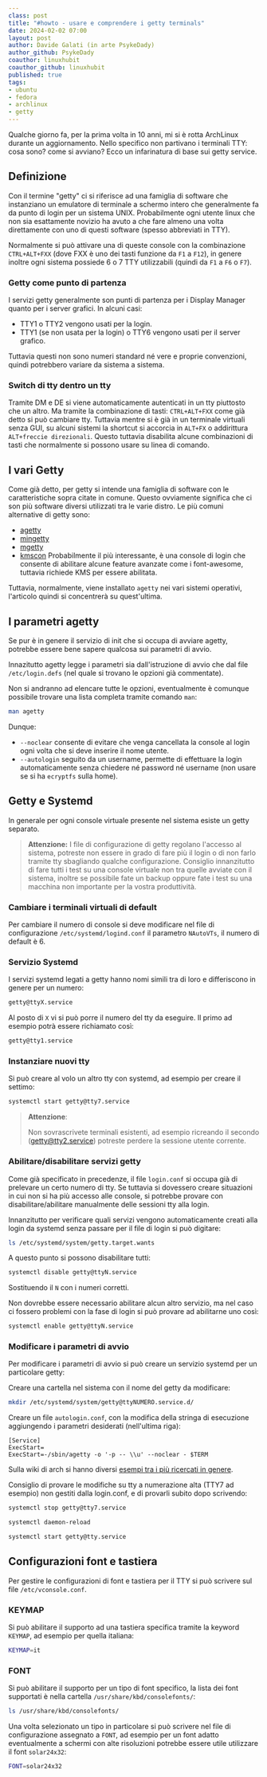 ```yaml
---
class: post
title: "#howto - usare e comprendere i getty terminals"
date: 2024-02-02 07:00
layout: post
author: Davide Galati (in arte PsykeDady)
author_github: PsykeDady
coauthor: linuxhubit
coauthor_github: linuxhubit
published: true
tags:
- ubuntu
- fedora
- archlinux
- getty
---
```


Qualche giorno fa, per la prima volta in 10 anni, mi si è rotta ArchLinux durante un aggiornamento. Nello specifico non partivano i terminali TTY: cosa sono? come si avviano? Ecco un infarinatura di base sui getty service.

## Definizione

Con il termine "getty" ci si riferisce ad una famiglia di software che instanziano un emulatore di terminale a schermo intero che generalmente fa da punto di login per un sistema UNIX. Probabilmente ogni utente linux che non sia esattamente novizio ha avuto a che fare almeno una volta direttamente con uno di questi software (spesso abbreviati in TTY).

Normalmente si può attivare una di queste console con la combinazione `CTRL+ALT+FXX` (dove FXX è uno dei tasti funzione da `F1` a `F12`), in genere inoltre ogni sistema possiede 6 o 7 TTY utilizzabili (quindi da `F1` a `F6` o `F7`).

### Getty come punto di partenza

I servizi getty generalmente son punti di partenza per i Display Manager quanto per i server grafici. In alcuni casi:

- TTY1 o TTY2 vengono usati per la login.
- TTY1 (se non usata per la login) o TTY6 vengono usati per il server grafico.

Tuttavia questi non sono numeri standard né vere e proprie convenzioni, quindi potrebbero variare da sistema a sistema.

### Switch di tty dentro un tty

Tramite DM e DE si viene automaticamente autenticati in un tty piuttosto che un altro. Ma tramite la combinazione di tasti: `CTRL+ALT+FXX` come già detto si può cambiare tty. Tuttavia mentre si è già in un terminale virtuali senza GUI, su alcuni sistemi la shortcut si accorcia in `ALT+FX` o addirittura `ALT+freccie direzionali`. Questo tuttavia disabilita alcune combinazioni di tasti che normalmente si possono usare su linea di comando.

## I vari Getty

Come già detto, per getty si intende una famiglia di software con le caratteristiche sopra citate in comune. Questo ovviamente significa che ci son più software diversi utilizzati tra le varie distro. Le più comuni alternative di getty sono:

- [agetty](https://github.com/util-linux/util-linux/blob/master/term-utils/agetty.c)
- [mingetty](https://sourceforge.net/projects/mingetty/)
- [mgetty](http://mgetty.greenie.net)
- [kmscon](https://cgit.freedesktop.org/~dvdhrm/kmscon/tree/README) Probabilmente il più interessante, è una console di login che consente di abilitare alcune feature avanzate come i font-awesome, tuttavia richiede KMS per essere abilitata.

Tuttavia, normalmente, viene installato `agetty` nei vari sistemi operativi, l'articolo quindi si concentrerà su quest'ultima.

## I parametri agetty

Se pur è in genere il servizio di init che si occupa di avviare agetty, potrebbe essere bene sapere qualcosa sui parametri di avvio.

Innazitutto agetty legge i parametri sia dall'istruzione di avvio che dal file `/etc/login.defs` (nel quale si trovano le opzioni già commentate).

Non si andranno ad elencare tutte le opzioni, eventualmente è comunque possibile trovare una lista completa tramite comando `man`:

```bash
man agetty
```

Dunque:

- `--noclear` consente di evitare che venga cancellata la console al login ogni volta che si deve inserire il nome utente.
- `--autologin` seguito da un username, permette di effettuare la login automaticamente senza chiedere né password né username (non usare se si ha `ecryptfs` sulla home).

## Getty e Systemd

In generale per ogni console virtuale presente nel sistema esiste un getty separato.

> **Attenzione:**
> I file di configurazione di getty regolano l'accesso al sistema, potreste non essere in grado di fare più il login o di non farlo tramite tty sbagliando qualche configurazione. Consiglio innanzitutto di fare tutti i test su una console virtuale non tra quelle avviate con il sistema, inoltre se possibile fate un backup oppure fate i test su una macchina non importante per la vostra produttività.

### Cambiare i terminali virtuali di default

Per cambiare il numero di console si deve modificare nel file di configurazione `/etc/systemd/logind.conf` il parametro `NAutoVTs`, il numero di default è 6.

### Servizio Systemd

I servizi systemd legati a getty hanno nomi simili tra di loro e differiscono in genere per un numero:

```bash
getty@ttyX.service
```

Al posto di `X` vi si può porre il numero del tty da eseguire. Il primo ad esempio potrà essere richiamato così:

```bash
getty@tty1.service
```

### Instanziare nuovi tty

Si può creare al volo un altro tty con systemd, ad esempio per creare il settimo:

```bash
systemctl start getty@tty7.service
```

> **Attenzione**:
>
> Non sovrascrivete terminali esistenti, ad esempio ricreando il secondo (getty@tty2.service) potreste perdere la sessione utente corrente.

### Abilitare/disabilitare servizi getty

Come già specificato in precedenze, il file `login.conf` si occupa già di prelevare un certo numero di tty. Se tuttavia si dovessero creare situazioni in cui non si ha più accesso alle console, si potrebbe provare con disabilitare/abilitare manualmente delle sessioni tty alla login.

Innanzitutto per verificare quali servizi vengono automaticamente creati alla login da systemd senza passare per il file di login si può digitare:

```bash
ls /etc/systemd/system/getty.target.wants
```

A questo punto si possono disabilitare tutti:

```bash
systemctl disable getty@ttyN.service
```

Sostituendo il `N` con i numeri corretti.

Non dovrebbe essere necessario abilitare alcun altro servizio, ma nel caso ci fossero problemi con la fase di login si può provare ad abilitarne uno così:

```bash
systemctl enable getty@ttyN.service
```

### Modificare i parametri di avvio

Per modificare i parametri di avvio si può creare un servizio systemd per un particolare getty:

Creare una cartella nel sistema con il nome del getty da modificare: 

```bash
mkdir /etc/systemd/system/getty@ttyNUMERO.service.d/
```

Creare un file `autologin.conf`, con la modifica della stringa di esecuzione aggiungendo i parametri desiderati (nell'ultima riga):

```properties
[Service]
ExecStart=
ExecStart=-/sbin/agetty -o '-p -- \\u' --noclear - $TERM
```

Sulla wiki di arch si hanno diversi [esempi tra i più ricercati in genere](https://wiki.archlinux.org/title/Getty#Prompt_only_the_password_for_a_default_user_in_virtual_console_login).

Consiglio di provare le modifiche su tty a numerazione alta (TTY7 ad esempio) non gestiti dalla login.conf, e di provarli subito dopo scrivendo: 

```bash
systemctl stop getty@tty7.service

systemctl daemon-reload

systemctl start getty@tty.service
```

## Configurazioni font e tastiera

Per gestire le configurazioni di font e tastiera per il TTY si può scrivere sul file `/etc/vconsole.conf`.

### KEYMAP

Si può abilitare il supporto ad una tastiera specifica tramite la keyword `KEYMAP`, ad esempio per quella italiana:

```bash
KEYMAP=it
```

### FONT

Si può abilitare il supporto per un tipo di font specifico, la lista dei font supportati è nella cartella `/usr/share/kbd/consolefonts/`:

```bash
ls /usr/share/kbd/consolefonts/
```

Una volta selezionato un tipo in particolare si può scrivere nel file di configurazione assegnato a `FONT`, ad esempio per un font adatto eventualmente a schermi con alte risoluzioni potrebbe essere utile utilizzare il font `solar24x32`: 

```bash
FONT=solar24x32
```
